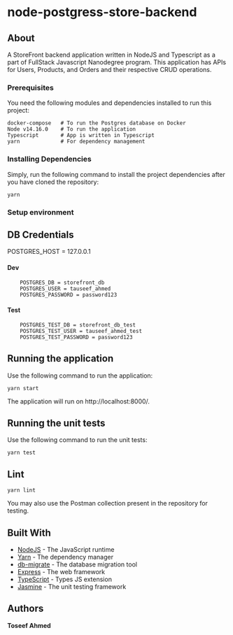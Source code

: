 # node-postgress-store-backend


## About

A StoreFront backend application written in NodeJS and Typescript as a part of FullStack Javascript Nanodegree program. This application has APIs for Users, Products, and Orders and their respective CRUD operations.

### Prerequisites

You need the following modules and dependencies installed to run this project:
```
docker-compose   # To run the Postgres database on Docker
Node v14.16.0    # To run the application
Typescript       # App is written in Typescript
yarn             # For dependency management
```

### Installing Dependencies

Simply, run the following command to install the project dependencies after you have cloned the repository:
```
yarn
```

### Setup environment

## DB Credentials
POSTGRES_HOST = 127.0.0.1

#### Dev
``` 
    POSTGRES_DB = storefront_db
    POSTGRES_USER = tauseef_ahmed
    POSTGRES_PASSWORD = password123
```
#### Test
``` 
    POSTGRES_TEST_DB = storefront_db_test
    POSTGRES_TEST_USER = tauseef_ahmed_test
    POSTGRES_TEST_PASSWORD = password123
```
## Running the application

Use the following command to run the application:
```
yarn start
```

The application will run on http://localhost:8000/.

## Running the unit tests

Use the following command to run the unit tests:
```
yarn test
```
## Lint
```
yarn lint
```
You may also use the Postman collection present in the repository for testing.

## Built With

* [NodeJS](https://nodejs.org/) - The JavaScript runtime
* [Yarn](https://yarnpkg.com/) - The dependency manager
* [db-migrate](https://db-migrate.readthedocs.io/en/latest/) - The database migration tool
* [Express](https://expressjs.com) - The web framework
* [TypeScript](https://www.typescriptlang.org/) - Types JS extension
* [Jasmine](https://jasmine.github.io/) - The unit testing framework

## Authors

**Toseef Ahmed**




